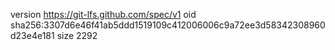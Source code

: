 version https://git-lfs.github.com/spec/v1
oid sha256:3307d6e46f41ab5ddd1519109c412006006c9a72ee3d58342308960d23e4e181
size 2292
